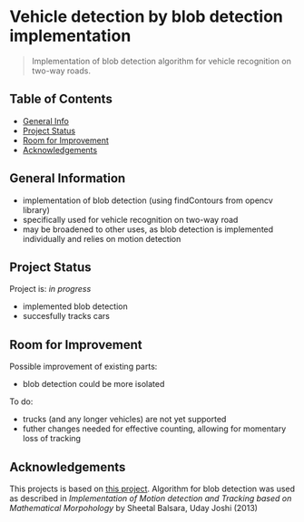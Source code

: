 # Vehicle detection by blob detection implementation 
> Implementation of blob detection algorithm for vehicle recognition on two-way roads.

## Table of Contents
* [General Info](#general-information)
* [Project Status](#project-status)
* [Room for Improvement](#room-for-improvement)
* [Acknowledgements](#acknowledgements)

## General Information
- implementation of blob detection (using findContours from opencv library)
- specifically used for vehicle recognition on two-way road
- may be broadened to other uses, as blob detection is implemented individually and relies on motion detection

## Project Status
Project is: _in progress_ 

- implemented blob detection
- succesfully tracks cars

## Room for Improvement
Possible improvement of existing parts:
- blob detection could be more isolated

To do:
- trucks (and any longer vehicles) are not yet supported
- futher changes needed for effective counting, allowing for momentary loss of tracking

## Acknowledgements
This projects is based on [this project](https://github.com/ahmetozlu/vehicle_counting).
Algorithm for blob detection was used as described in _Implementation of Motion detection and Tracking based 
on Mathematical Morpohology_ by Sheetal Balsara, Uday Joshi (2013)
